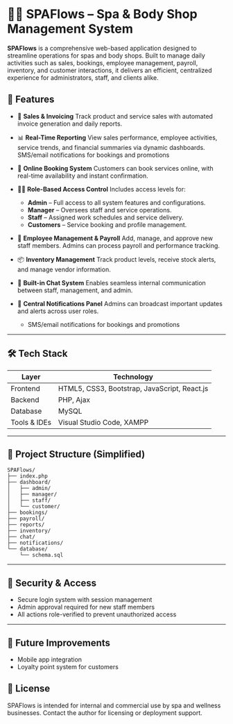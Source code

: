 # 💆‍♀️ SPAFlows – Spa & Body Shop Management System

**SPAFlows** is a comprehensive web-based application designed to streamline operations for spas and body shops. Built to manage daily activities such as sales, bookings, employee management, payroll, inventory, and customer interactions, it delivers an efficient, centralized experience for administrators, staff, and clients alike.

## 🌟 Features

* 💸 **Sales & Invoicing**
  Track product and service sales with automated invoice generation and daily reports.

* 📊 **Real-Time Reporting**
  View sales performance, employee activities, service trends, and financial summaries via dynamic dashboards.
  SMS/email notifications for bookings and promotions

* 📅 **Online Booking System**
  Customers can book services online, with real-time availability and instant confirmation.

* 🧑‍💼 **Role-Based Access Control**
  Includes access levels for:

  * **Admin** – Full access to all system features and configurations.
  * **Manager** – Oversees staff and service operations.
  * **Staff** – Assigned work schedules and service delivery.
  * **Customers** – Service booking and profile management.

* 👥 **Employee Management & Payroll**
  Add, manage, and approve new staff members. Admins can process payroll and performance tracking.

* 📦 **Inventory Management**
  Track product levels, receive stock alerts, and manage vendor information.

* 💬 **Built-in Chat System**
  Enables seamless internal communication between staff, management, and admin.

* 🔔 **Central Notifications Panel**
  Admins can broadcast important updates and alerts across user roles.
  * SMS/email notifications for bookings and promotions


---

## 🛠️ Tech Stack

| Layer        | Technology                                   |
| ------------ | -------------------------------------------- |
| Frontend     | HTML5, CSS3, Bootstrap, JavaScript, React.js |
| Backend      | PHP, Ajax                                    |
| Database     | MySQL                                        |
| Tools & IDEs | Visual Studio Code, XAMPP                    |

---

## 📂 Project Structure (Simplified)

```
SPAFlows/
├── index.php
├── dashboard/
│   ├── admin/
│   ├── manager/
│   ├── staff/
│   └── customer/
├── bookings/
├── payroll/
├── reports/
├── inventory/
├── chat/
├── notifications/
└── database/
    └── schema.sql
```

---

## 🔐 Security & Access

* Secure login system with session management
* Admin approval required for new staff members
* All actions role-verified to prevent unauthorized access

---

## 🔄 Future Improvements

* Mobile app integration
* Loyalty point system for customers


## 📜 License

SPAFlows is intended for internal and commercial use by spa and wellness businesses. Contact the author for licensing or deployment support.

